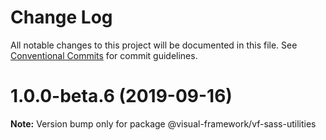 # Change Log

All notable changes to this project will be documented in this file.
See [Conventional Commits](https://conventionalcommits.org) for commit guidelines.

# 1.0.0-beta.6 (2019-09-16)

**Note:** Version bump only for package @visual-framework/vf-sass-utilities
